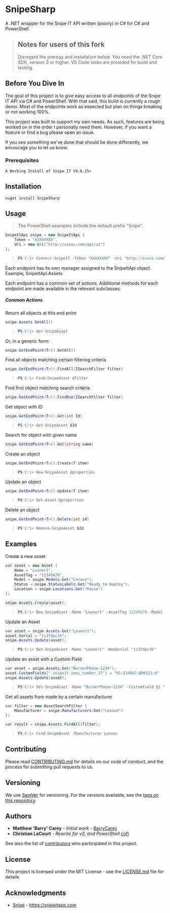 # SnipeSharp

A .NET wrapper for the Snipe IT API written (poorly) in C# for C# and PowerShell.

> ## Notes for users of this fork
>
> Disregard the prereqs and installation below. You need the .NET Core SDK, version 3 or higher.
> VS Code tasks are provided for build and testing.
>

## Before You Dive In

The goal of this project is to give easy access to all endpoints of the Snipe IT API via C# and PowerShell. With that said, this build is currently a rough demo. Most of the endpoints work as expected but plan on things breaking or not working 100%.

This project was built to support my own needs. As such, features are being worked on in the order I personally need them. However, if you want a feature or find a bug please open an issue. 

If you see something we've done that should be done differently, we encourage you to let us know.

### Prerequisites

```
A Working Install of Snipe IT V4.6.15+
```

## Installation

```
nuget install SnipeSharp
```

## Usage

>
> The PowerShell examples include the default prefix "Snipe".
>

```csharp
SnipeItApi snipe = new SnipeItApi {
    Token = "XXXXXXXX",
    Uri = new Uri("http://xxxxx.com/api/v1")
};
```

> ```powershell
> PS C:\> Connect-SnipeIT -Token "XXXXXXXX" -Uri "http://xxxxx.com/api/v1"
> ```

Each endpoint has its own manager assigned to the SnipeItApi object. Example, SnipeItApi.Assets

Each endpoint has a common set of actions. Additional methods for each endpoint are made available in the relevant subclasses.

##### Common Actions
Return all objects at this end point
```csharp
snipe.Assets.GetAll()
```

> ```powershell
> PS C:\> Get-SnipeAsset
> ```

Or, in a generic form:
```csharp
snipe.GetEndPoint<T>().GetAll()
```

Find all objects matching certain filtering criteria
```csharp
snipe.GetEndPoint<T>().FindAll(ISearchFilter filter)
```

> ```powershell
> PS C:\> Find-SnipeAsset @filter
> ```

Find first object matching search criteria
```csharp
snipe.GetEndPoint<T>().FindOne(ISearchFilter filter)
```

Get object with ID
```csharp
snipe.GetEndPoint<T>().Get(int Id)
```

> ```powershell
> PS C:\> Get-SnipeAsset $Id
> ```

Search for object with given name
```csharp
snipe.GetEndPoint<T>().Get(string name)
```

Create an object
```csharp
snipe.GetEndPoint<T>().Create(T item)
```

> ```powershell
> PS C:\> New-SnipeAsset @properties
> ```

Update an object
```csharp
snipe.GetEndPoint<T>().Update(T item)
```

> ```powershell
> PS C:\> Set-Asset @properties
> ```

Delete an object
```csharp
snipe.GetEndPoint<T>().Delete(int id)
```

> ```powershell
> PS C:\> Remove-SnipeAsset $Id
> ```

## Examples

Create a new asset
```csharp
var asset = new Asset {
    Name = "Loaner1",
    AssetTag = "12345678",
    Model = snipe.Models.Get("Lenovo"),
    Status = snipe.StatusLabels.Get("Ready to Deploy"),
    Location = snipe.Locations.Get("Maine")
};

snipe.Assets.Create(asset);
```

> ```powershell
> PS C:\> New-SnipeAsset -Name "Loaner1" -AssetTag 12345678 -Model Lenovo -Status "Ready to Deploy" -Location Maine
> ```

Update an Asset
```csharp
var asset = snipe.Assets.Get("Loaner1");
asset.Serial = "1i37dpc3k";
snipe.Assets.Update(asset);
```

> ```powershell
> PS C:\> Set-SnipeAsset -Name "Loaner1" -NewSerial "1i37dpc3k"
> ```

Update an asset with a Custom Field
```csharp
var asset = snipe.Assets.Get("BurnerPhone-1234");
asset.CustomFields["_snipeit_imei_number_37"] = "01-234567-890123-4"
snipe.Assets.Update(asset);
```

> ```powershell
> PS C:\> Set-SnipeAsset -Name "BurnerPhone-1234" -CustomField @{ "_snipeit_imei_number_37" = "01-234567-890123-4" }
> ```

Get all assets from made by a certain manufacturer
```csharp
var filter = new AssetSearchFilter {
    Manufacturer = snipe.Manufacturers.Get("Lenovo")
};

var result = snipe.Assets.FindAll(filter);
```

> ```powershell
> PS C:\> Find-SnipeAsset -Manufacturer Lenovo
> ```

## Contributing

Please read [CONTRIBUTING.md](https://gist.github.com/PurpleBooth/b24679402957c63ec426) for details on our code of conduct, and the process for submitting pull requests to us.

## Versioning

We use [SemVer](http://semver.org/) for versioning. For the versions available, see the [tags on this repository](./SnipeSharp/tags).

## Authors

* **Matthew 'Barry' Carey** - *Initial work* - [BarryCarey](https://github.com/barrycarey)
* **Christian LaCourt** - *Rewrite for v2, and PowerShell* [cofl](https://github.com/cofl)

See also the list of [contributors](./SnipeSharp/contributors) who participated in this project.

## License

This project is licensed under the MIT License - see the [LICENSE.md](LICENSE.md) file for details

## Acknowledgments

* [Snipe](https://github.com/snipe) - https://snipeitapp.com
